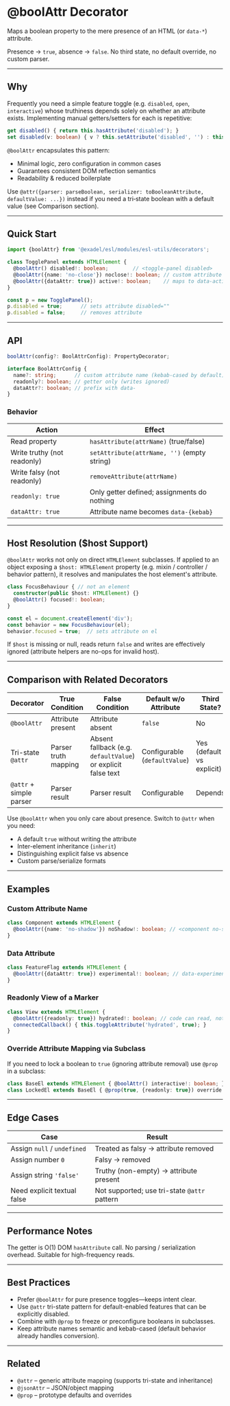# @boolAttr Decorator

Maps a boolean property to the mere presence of an HTML (or `data-*`) attribute.

Presence → `true`, absence → `false`. No third state, no default override, no custom parser.

---
## Why
Frequently you need a simple feature toggle (e.g. `disabled`, `open`, `interactive`) whose truthiness depends solely on whether an attribute exists. Implementing manual getters/setters for each is repetitive:
```ts
get disabled() { return this.hasAttribute('disabled'); }
set disabled(v: boolean) { v ? this.setAttribute('disabled', '') : this.removeAttribute('disabled'); }
```
`@boolAttr` encapsulates this pattern:
- Minimal logic, zero configuration in common cases
- Guarantees consistent DOM reflection semantics
- Readability & reduced boilerplate

Use `@attr({parser: parseBoolean, serializer: toBooleanAttribute, defaultValue: ...})` instead if you need a tri‑state boolean with a default value (see Comparison section).

---
## Quick Start
```ts
import {boolAttr} from '@exadel/esl/modules/esl-utils/decorators';

class TogglePanel extends HTMLElement {
  @boolAttr() disabled!: boolean;        // <toggle-panel disabled>
  @boolAttr({name: 'no-close'}) noclose!: boolean; // custom attribute name
  @boolAttr({dataAttr: true}) active!: boolean;    // maps to data-active
}

const p = new TogglePanel();
p.disabled = true;      // sets attribute disabled=""
p.disabled = false;     // removes attribute
```

---
## API
```ts
boolAttr(config?: BoolAttrConfig): PropertyDecorator;
```
```ts
interface BoolAttrConfig {
  name?: string;      // custom attribute name (kebab-cased by default)
  readonly?: boolean; // getter only (writes ignored)
  dataAttr?: boolean; // prefix with data-
}
```

### Behavior
| Action | Effect |
|--------|--------|
| Read property | `hasAttribute(attrName)` (true/false) |
| Write truthy (not readonly) | `setAttribute(attrName, '')` (empty string) |
| Write falsy (not readonly) | `removeAttribute(attrName)` |
| `readonly: true` | Only getter defined; assignments do nothing |
| `dataAttr: true` | Attribute name becomes `data-{kebab}` |

---
## Host Resolution ($host Support)
`@boolAttr` works not only on direct `HTMLElement` subclasses. If applied to an object exposing a `$host: HTMLElement` property (e.g. mixin / controller / behavior pattern), it resolves and manipulates the host element's attribute.

```ts
class FocusBehaviour { // not an element
  constructor(public $host: HTMLElement) {}
  @boolAttr() focused!: boolean;
}

const el = document.createElement('div');
const behavior = new FocusBehaviour(el);
behavior.focused = true;  // sets attribute on el
```
If `$host` is missing or null, reads return `false` and writes are effectively ignored (attribute helpers are no-ops for invalid host).

---
## Comparison with Related Decorators
| Decorator | True Condition | False Condition | Default w/o Attribute | Third State? | Inheritance | Custom Parse/Serialize |
|-----------|----------------|-----------------|-----------------------|--------------|-------------|-------------------------|
| `@boolAttr` | Attribute present | Attribute absent | `false` | No | No | No |
| Tri-state `@attr` | Parser truth mapping | Absent fallback (e.g. `defaultValue`) or explicit false text | Configurable (`defaultValue`) | Yes (default vs explicit) | Yes (`inherit`) | Yes |
| `@attr` + simple parser | Parser result | Parser result | Configurable | Depends | Yes | Yes |

Use `@boolAttr` when you only care about presence. Switch to `@attr` when you need:
- A default `true` without writing the attribute
- Inter-element inheritance (`inherit`)
- Distinguishing explicit false vs absence
- Custom parse/serialize formats

---
## Examples
### Custom Attribute Name
```ts
class Component extends HTMLElement {
  @boolAttr({name: 'no-shadow'}) noShadow!: boolean; // <component no-shadow>
}
```

### Data Attribute
```ts
class FeatureFlag extends HTMLElement {
  @boolAttr({dataAttr: true}) experimental!: boolean; // data-experimental
}
```

### Readonly View of a Marker
```ts
class View extends HTMLElement {
  @boolAttr({readonly: true}) hydrated!: boolean; // code can read, not set
  connectedCallback() { this.toggleAttribute('hydrated', true); }
}
```

### Override Attribute Mapping via Subclass
If you need to lock a boolean to `true` (ignoring attribute removal) use `@prop` in a subclass:
```ts
class BaseEl extends HTMLElement { @boolAttr() interactive!: boolean; }
class LockedEl extends BaseEl { @prop(true, {readonly: true}) override interactive!: boolean; }
```

---
## Edge Cases
| Case | Result |
|------|--------|
| Assign `null` / `undefined` | Treated as falsy -> attribute removed |
| Assign number `0` | Falsy -> removed |
| Assign string `'false'` | Truthy (non-empty) -> attribute present |
| Need explicit textual false | Not supported; use tri-state `@attr` pattern |

---
## Performance Notes
The getter is O(1) DOM `hasAttribute` call. No parsing / serialization overhead. Suitable for high-frequency reads.

---
## Best Practices
- Prefer `@boolAttr` for pure presence toggles—keeps intent clear.
- Use `@attr` tri-state pattern for default-enabled features that can be explicitly disabled.
- Combine with `@prop` to freeze or preconfigure booleans in subclasses.
- Keep attribute names semantic and kebab-cased (default behavior already handles conversion).

---
## Related
- `@attr` – generic attribute mapping (supports tri-state and inheritance)
- `@jsonAttr` – JSON/object mapping
- `@prop` – prototype defaults and overrides

